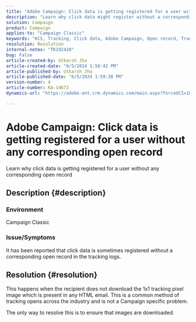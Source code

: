 ```yaml
---
title: "Adobe Campaign: Click data is getting registered for a user without any corresponding open record"
description: "Learn why click data might register without a corresponding open record in the tracking logs."
solution: Campaign
product: Campaign
applies-to: "Campaign Classic"
keywords: "KCS, Tracking, Click data, Adobe Campaign, Open record, Tracking opens "
resolution: Resolution
internal-notes: "TK192420"
bug: False
article-created-by: Utkarsh Jha
article-created-date: "6/5/2024 1:58:42 PM"
article-published-by: Utkarsh Jha
article-published-date: "6/5/2024 1:59:38 PM"
version-number: 4
article-number: KA-14672
dynamics-url: "https://adobe-ent.crm.dynamics.com/main.aspx?forceUCI=1&pagetype=entityrecord&etn=knowledgearticle&id=fa3d4cb4-4323-ef11-840a-000d3a37eaf2"

---
```

# Adobe Campaign: Click data is getting registered for a user without any corresponding open record


Learn why click data is getting registered for a user without any corresponding open record

## Description {#description}


### Environment

Campaign Classic

### Issue/Symptoms

It has been reported that click data is sometimes registered without a corresponding open record in the tracking logs.


## Resolution {#resolution}


This happens when the recipient does not download the 1x1 tracking pixel image which is present in any HTML email. This is a common method of tracking opens across the industry and is not a Campaign specific problem.

The only way to resolve this is to ensure that images are downloaded.




